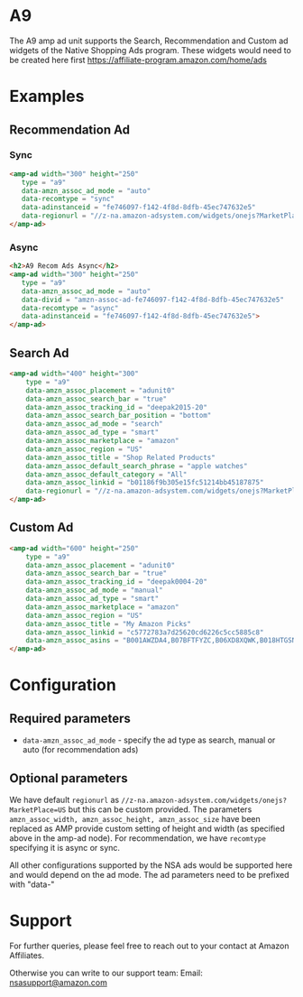<!---
Copyright 2015 The AMP HTML Authors. All Rights Reserved.
 
Licensed under the Apache License, Version 2.0 (the "License");
you may not use this file except in compliance with the License.
You may obtain a copy of the License at
 
      http://www.apache.org/licenses/LICENSE-2.0
 
Unless required by applicable law or agreed to in writing, software
distributed under the License is distributed on an "AS-IS" BASIS,
WITHOUT WARRANTIES OR CONDITIONS OF ANY KIND, either express or implied.
See the License for the specific language governing permissions and
limitations under the License.
-->
 
# A9
 
The A9 amp ad unit supports the Search, Recommendation and Custom ad widgets of the Native Shopping Ads program. These widgets would need to be created here first https://affiliate-program.amazon.com/home/ads
 
# Examples
 
 
## Recommendation Ad
 
### Sync 
```html
<amp-ad width="300" height="250"
   type = "a9"
   data-amzn_assoc_ad_mode = "auto"
   data-recomtype = "sync"
   data-adinstanceid = "fe746097-f142-4f8d-8dfb-45ec747632e5"
   data-regionurl = "//z-na.amazon-adsystem.com/widgets/onejs?MarketPlace=US">
</amp-ad>
```

### Async 
```html
<h2>A9 Recom Ads Async</h2>
<amp-ad width="300" height="250"
   type = "a9"
   data-amzn_assoc_ad_mode = "auto"
   data-divid = "amzn-assoc-ad-fe746097-f142-4f8d-8dfb-45ec747632e5"
   data-recomtype = "async"
   data-adinstanceid = "fe746097-f142-4f8d-8dfb-45ec747632e5">
</amp-ad> 
```

## Search Ad
 
```html
<amp-ad width="400" height="300"
    type = "a9"
    data-amzn_assoc_placement = "adunit0"
    data-amzn_assoc_search_bar = "true"
    data-amzn_assoc_tracking_id = "deepak2015-20"
    data-amzn_assoc_search_bar_position = "bottom"
    data-amzn_assoc_ad_mode = "search"
    data-amzn_assoc_ad_type = "smart"
    data-amzn_assoc_marketplace = "amazon"
    data-amzn_assoc_region = "US"
    data-amzn_assoc_title = "Shop Related Products"
    data-amzn_assoc_default_search_phrase = "apple watches"
    data-amzn_assoc_default_category = "All"
    data-amzn_assoc_linkid = "b01186f9b305e15fc51214bb45187875"
    data-regionurl = "//z-na.amazon-adsystem.com/widgets/onejs?MarketPlace=US">   
</amp-ad> 
```
 
## Custom Ad
 
```html
<amp-ad width="600" height="250"
    type = "a9"
    data-amzn_assoc_placement = "adunit0"
    data-amzn_assoc_search_bar = "true"
    data-amzn_assoc_tracking_id = "deepak0004-20"
    data-amzn_assoc_ad_mode = "manual"
    data-amzn_assoc_ad_type = "smart"
    data-amzn_assoc_marketplace = "amazon"
    data-amzn_assoc_region = "US"
    data-amzn_assoc_title = "My Amazon Picks"
    data-amzn_assoc_linkid = "c5772783a7d25620cd6226c5cc5885c8"
    data-amzn_assoc_asins = "B001AWZDA4,B07BFTFYZC,B06XD8XQWK,B018HTGSN8">
</amp-ad>
```
 
# Configuration
  
## Required parameters
 
- `data-amzn_assoc_ad_mode` - specify the ad type as search, manual or auto (for recommendation ads)
 
## Optional parameters
  
We have default ```regionurl``` as ```//z-na.amazon-adsystem.com/widgets/onejs?MarketPlace=US``` but this can be custom provided. The parameters ```amzn_assoc_width, amzn_assoc_height, amzn_assoc_size``` have been replaced as AMP provide custom setting of height and width (as specified above in the amp-ad node). For recommendation, we have ```recomtype``` specifying it is async or sync.

All other configurations supported by the NSA ads would be supported here and would depend on the ad mode. The ad parameters need to be prefixed with "data-"

# Support
 
For further queries, please feel free to reach out to your contact at Amazon Affiliates.
 
Otherwise you can write to our support team: Email: nsasupport@amazon.com

